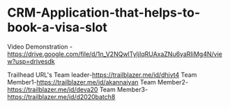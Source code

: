 # CRM-Application-that-helps-to-book-a-visa-slot

Video Demonstration - https://drive.google.com/file/d/1n_V2NQwlTyljIqRUAxaZNu6yaRIiMg4N/view?usp=drivesdk
  
Trailhead URL's
Team leader-https://trailblazer.me/id/dhivt4
Team Member1-https://trailblazer.me/id/akannaiyan
Team Member2-https://trailblazer.me/id/deva20
Team Member3-https://trailblazer.me/id/d2020batch8
